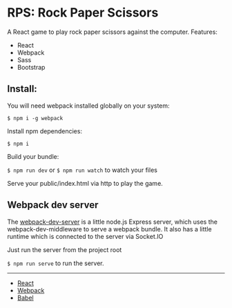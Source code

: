 RPS: Rock Paper Scissors
========================

A React game to play rock paper scissors against the computer.
Features:
- React
- Webpack
- Sass
- Bootstrap 

## Install:

You will need webpack installed globally on your system:

`$ npm i -g webpack`

Install npm dependencies:

`$ npm i`

Build your bundle:

`$ npm run dev` or
`$ npm run watch` to watch your files

Serve your public/index.html via http to play the game. 

## Webpack dev server

The [webpack-dev-server](https://webpack.github.io/docs/webpack-dev-server.html) is a little node.js Express server, which uses the webpack-dev-middleware to serve a webpack bundle. It also has a little runtime which is connected to the server via Socket.IO

Just run the server from the project root

`$ npm run serve` to run the server.

***

- [React](https://github.com/facebook/react)
- [Webpack](https://webpack.github.io/">Webpack)
- [Babel](http://babeljs.io)
